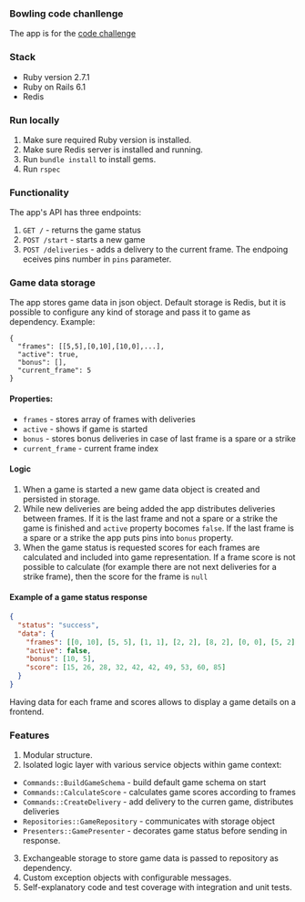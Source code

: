 ### Bowling code chanllenge

The app is for the [code challenge](task.pdf)

### Stack

* Ruby version 2.7.1
* Ruby on Rails 6.1
* Redis 

### Run locally

1. Make sure required Ruby version is installed.
2. Make sure Redis server is installed and running.
3. Run `bundle install` to install gems.
4. Run `rspec`

### Functionality

The app's API has three endpoints:

1. `GET /` - returns the game status
2. `POST /start` - starts a new game
3. `POST /deliveries` - adds a delivery to the current frame.
   The endpoing eceives pins number in `pins` parameter.

### Game data storage 

The app stores game data in json object. Default storage is Redis, but it is
possible to configure any kind of storage and pass it to game as dependency.
Example:
```
{
  "frames": [[5,5],[0,10],[10,0],...],
  "active": true,
  "bonus": [],
  "current_frame": 5
}
```

#### Properties:

- `frames` - stores array of frames with deliveries
- `active` - shows if game is started
- `bonus` - stores bonus deliveries in case of last frame is a spare or a strike
- `current_frame` - current frame index 

#### Logic

1. When a game is started a new game data object is created and persisted in storage.
2. While new deliveries are being added the app distributes deliveries between frames.
If it is the last frame and not a spare or a strike the game is finished and `active`
   property bocomes `false`. If the last frame is a spare or a strike the app puts pins
   into `bonus` property.
3. When the game status is requested scores for each frames are calculated and included
into game representation. If a frame score is not possible to calculate (for example there
   are not next deliveries for a strike frame), then the score for the frame is `null`
   
#### Example of a game status response

```json
{
  "status": "success",
  "data": {
    "frames": [[0, 10], [5, 5], [1, 1], [2, 2], [8, 2], [0, 0], [5, 2], [4, 0], [6, 1], [10, 0]],
    "active": false,
    "bonus": [10, 5],
    "score": [15, 26, 28, 32, 42, 42, 49, 53, 60, 85]
  }
}
```

Having data for each frame and scores allows to display a game details on a frontend.

### Features

1. Modular structure. 
2. Isolated logic layer with various service objects within game context:
- `Commands::BuildGameSchema` - build default game schema on start
- `Commands::CalculateScore` - calculates game scores according to frames
- `Commands::CreateDelivery` - add delivery to the curren game, distributes deliveries
- `Repositories::GameRepository` - communicates with storage object
- `Presenters::GamePresenter` - decorates game status before sending in response.
3. Exchangeable storage to store game data is passed to repository as dependency.
4. Custom exception objects with configurable messages.
5. Self-explanatory code and test coverage with integration and unit tests.


